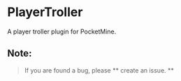 # PlayerTroller
A player troller plugin for PocketMine.

## Note:
> If you are found a bug, please ** create an issue. **
